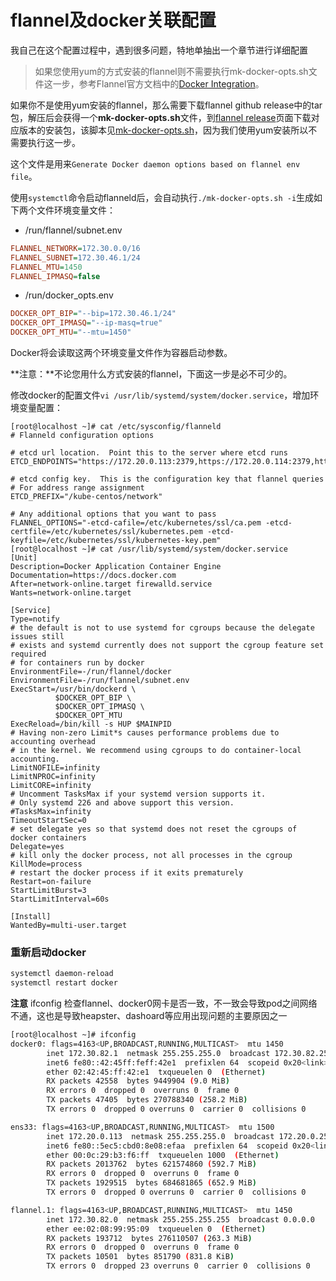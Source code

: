 # flannel及docker关联配置
我自己在这个配置过程中，遇到很多问题，特地单抽出一个章节进行详细配置

> 如果您使用yum的方式安装的flannel则不需要执行mk-docker-opts.sh文件这一步，参考Flannel官方文档中的[Docker Integration](https://github.com/coreos/flannel/blob/master/Documentation/running.md)。

如果你不是使用yum安装的flannel，那么需要下载flannel github release中的tar包，解压后会获得一个**mk-docker-opts.sh**文件，到[flannel release](https://github.com/coreos/flannel/releases)页面下载对应版本的安装包，该脚本见[mk-docker-opts.sh](https://github.com/rootsongjc/kubernetes-handbook/tree/master/tools/flannel/mk-docker-opts.sh)，因为我们使用yum安装所以不需要执行这一步。

这个文件是用来`Generate Docker daemon options based on flannel env file`。

使用`systemctl`命令启动flanneld后，会自动执行`./mk-docker-opts.sh -i`生成如下两个文件环境变量文件：

- /run/flannel/subnet.env

```ini
FLANNEL_NETWORK=172.30.0.0/16
FLANNEL_SUBNET=172.30.46.1/24
FLANNEL_MTU=1450
FLANNEL_IPMASQ=false
```

- /run/docker_opts.env

```ini
DOCKER_OPT_BIP="--bip=172.30.46.1/24"
DOCKER_OPT_IPMASQ="--ip-masq=true"
DOCKER_OPT_MTU="--mtu=1450"
```

Docker将会读取这两个环境变量文件作为容器启动参数。

**注意：**不论您用什么方式安装的flannel，下面这一步是必不可少的。

修改docker的配置文件`vi /usr/lib/systemd/system/docker.service`，增加环境变量配置：

```
[root@localhost ~]# cat /etc/sysconfig/flanneld
# Flanneld configuration options  

# etcd url location.  Point this to the server where etcd runs
ETCD_ENDPOINTS="https://172.20.0.113:2379,https://172.20.0.114:2379,https://172.20.0.115:2379"

# etcd config key.  This is the configuration key that flannel queries
# For address range assignment
ETCD_PREFIX="/kube-centos/network"

# Any additional options that you want to pass
FLANNEL_OPTIONS="-etcd-cafile=/etc/kubernetes/ssl/ca.pem -etcd-certfile=/etc/kubernetes/ssl/kubernetes.pem -etcd-keyfile=/etc/kubernetes/ssl/kubernetes-key.pem"
[root@localhost ~]# cat /usr/lib/systemd/system/docker.service
[Unit]
Description=Docker Application Container Engine
Documentation=https://docs.docker.com
After=network-online.target firewalld.service
Wants=network-online.target

[Service]
Type=notify
# the default is not to use systemd for cgroups because the delegate issues still
# exists and systemd currently does not support the cgroup feature set required
# for containers run by docker
EnvironmentFile=-/run/flannel/docker
EnvironmentFile=-/run/flannel/subnet.env
ExecStart=/usr/bin/dockerd \
          $DOCKER_OPT_BIP \
          $DOCKER_OPT_IPMASQ \
          $DOCKER_OPT_MTU
ExecReload=/bin/kill -s HUP $MAINPID
# Having non-zero Limit*s causes performance problems due to accounting overhead
# in the kernel. We recommend using cgroups to do container-local accounting.
LimitNOFILE=infinity
LimitNPROC=infinity
LimitCORE=infinity
# Uncomment TasksMax if your systemd version supports it.
# Only systemd 226 and above support this version.
#TasksMax=infinity
TimeoutStartSec=0
# set delegate yes so that systemd does not reset the cgroups of docker containers
Delegate=yes
# kill only the docker process, not all processes in the cgroup
KillMode=process
# restart the docker process if it exits prematurely
Restart=on-failure
StartLimitBurst=3
StartLimitInterval=60s

[Install]
WantedBy=multi-user.target
```

### 重新启动docker
``` bash
systemctl daemon-reload
systemctl restart docker
```
**注意**  ifconfig 检查flannel、docker0网卡是否一致，不一致会导致pod之间网络不通，这也是导致heapster、dashoard等应用出现问题的主要原因之一
``` bash
[root@localhost ~]# ifconfig
docker0: flags=4163<UP,BROADCAST,RUNNING,MULTICAST>  mtu 1450
        inet 172.30.82.1  netmask 255.255.255.0  broadcast 172.30.82.255
        inet6 fe80::42:45ff:feff:42e1  prefixlen 64  scopeid 0x20<link>
        ether 02:42:45:ff:42:e1  txqueuelen 0  (Ethernet)
        RX packets 42558  bytes 9449904 (9.0 MiB)
        RX errors 0  dropped 0  overruns 0  frame 0
        TX packets 47405  bytes 270788340 (258.2 MiB)
        TX errors 0  dropped 0 overruns 0  carrier 0  collisions 0

ens33: flags=4163<UP,BROADCAST,RUNNING,MULTICAST>  mtu 1500
        inet 172.20.0.113  netmask 255.255.255.0  broadcast 172.20.0.255
        inet6 fe80::5ec5:cbd0:8e08:efaa  prefixlen 64  scopeid 0x20<link>
        ether 00:0c:29:b3:f6:ff  txqueuelen 1000  (Ethernet)
        RX packets 2013762  bytes 621574860 (592.7 MiB)
        RX errors 0  dropped 0  overruns 0  frame 0
        TX packets 1929515  bytes 684681865 (652.9 MiB)
        TX errors 0  dropped 0 overruns 0  carrier 0  collisions 0

flannel.1: flags=4163<UP,BROADCAST,RUNNING,MULTICAST>  mtu 1450
        inet 172.30.82.0  netmask 255.255.255.255  broadcast 0.0.0.0
        ether ee:02:08:99:95:09  txqueuelen 0  (Ethernet)
        RX packets 193712  bytes 276110507 (263.3 MiB)
        RX errors 0  dropped 0  overruns 0  frame 0
        TX packets 10501  bytes 851790 (831.8 KiB)
        TX errors 0  dropped 23 overruns 0  carrier 0  collisions 0

```
